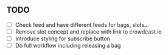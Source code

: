 ## TODO
- [ ] Check feed and have different feeds for bags, slots...
- [ ] Remove slot concept and replace with link to crowdcast.io
- [ ] Introduce styling for subscribe button
- [ ] Do full workflow including releasing a bag
